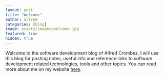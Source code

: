 ```yaml
---
layout: post
title: "Welcome"
author: alfred
categories: [blog]
image: assets/images/welcome.jpg
featured: true
hidden: true
---
```


Welcome to the software development blog of Alfred Crombez.
I will use this blog for posting notes, useful info and reference links to software development related technologies, tools and other topics.
You can read more about me on my website [here](https://www.goalfred.com/#/about/me).
